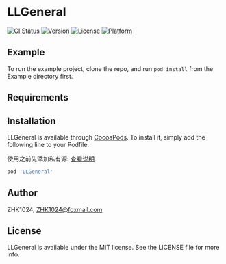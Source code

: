 # LLGeneral

[![CI Status](https://img.shields.io/travis/ruris/LLGeneral.svg?style=flat)](https://travis-ci.org/ruris/LLGeneral)
[![Version](https://img.shields.io/cocoapods/v/LLGeneral.svg?style=flat)](https://cocoapods.org/pods/LLGeneral)
[![License](https://img.shields.io/cocoapods/l/LLGeneral.svg?style=flat)](https://cocoapods.org/pods/LLGeneral)
[![Platform](https://img.shields.io/cocoapods/p/LLGeneral.svg?style=flat)](https://cocoapods.org/pods/LLGeneral)

## Example

To run the example project, clone the repo, and run `pod install` from the Example directory first.

## Requirements

## Installation

LLGeneral is available through [CocoaPods](https://cocoapods.org). To install
it, simply add the following line to your Podfile:

使用之前先添加私有源: [查看说明](https://github.com/ZHK1024/LLSpecs)

```ruby
pod 'LLGeneral'
```

## Author

ZHK1024, ZHK1024@foxmail.com

## License

LLGeneral is available under the MIT license. See the LICENSE file for more info.
